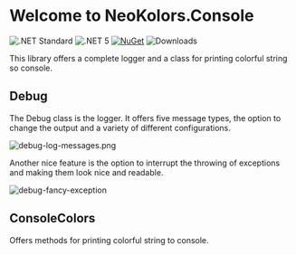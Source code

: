 # Welcome to NeoKolors.Console

![.NET Standard](https://img.shields.io/badge/.NET-Standard2.0-512bd4)
![.NET 5](https://img.shields.io/badge/.NET-5.0-682a7b)
[![NuGet](https://img.shields.io/nuget/v/NeoKolors.Console?color=a53c7a)](https://www.nuget.org/packages/NeoKolors.Console)
![Downloads](https://img.shields.io/nuget/dt/NeoKolors.Console?color=a31c35)

This library offers a complete logger and a class for printing colorful string so console.

## Debug

The Debug class is the logger.
It offers five message types, the option to change the output 
and a variety of different configurations.

![debug-log-messages.png](debug-log-messages.png)

Another nice feature is the option to interrupt the throwing of exceptions 
and making them look nice and readable.

![debug-fancy-exception](debug-fancy-exception.png)

## ConsoleColors

Offers methods for printing colorful string to console.
